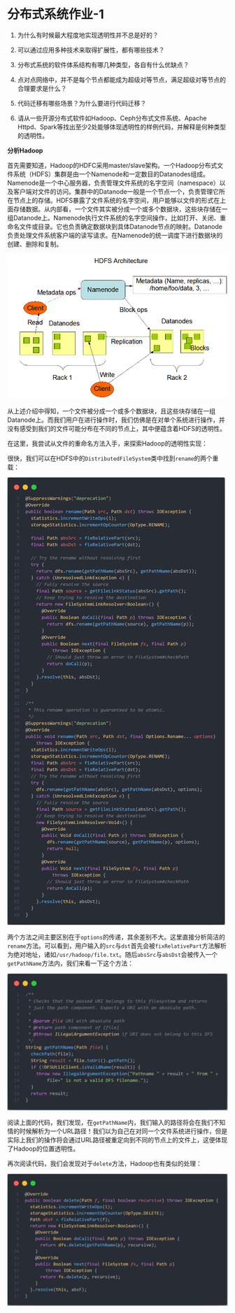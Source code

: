 # 分布式系统作业-1

1. 为什么有时候最大程度地实现透明性并不总是好的？



2. 可以通过应用多种技术来取得扩展性，都有哪些技术？


3. 分布式系统的软件体系结构有哪几种类型，各自有什么优缺点？


4. 点对点网络中，并不是每个节点都能成为超级对等节点，满足超级对等节点的合理要求是什么？


5. 代码迁移有哪些场景？为什么要进行代码迁移？



6. 请从一些开源分布式软件如Hadoop、Ceph分布式文件系统、Apache Httpd、Spark等找出至少2处能够体现透明性的样例代码，并解释是何种类型的透明性。

**分析Hadoop**

首先需要知道，Hadoop的HDFC采用master/slave架构。一个Hadoop分布式文件系统（HDFS）集群是由一个Namenode和一定数目的Datanodes组成。Namenode是一个中心服务器，负责管理文件系统的名字空间（namespace）以及客户端对文件的访问。集群中的Datanode一般是一个节点一个，负责管理它所在节点上的存储。HDFS暴露了文件系统的名字空间，用户能够以文件的形式在上面存储数据。从内部看，一个文件其实被分成一个或多个数据块，这些块存储在一组Datanode上。Namenode执行文件系统的名字空间操作，比如打开、关闭、重命名文件或目录。它也负责确定数据块到具体Datanode节点的映射。Datanode负责处理文件系统客户端的读写请求。在Namenode的统一调度下进行数据块的创建、删除和复制。

![HDFS Architecture](./img/hdfs-architecture.png)

从上述介绍中得知，一个文件被分成一个或多个数据块，且这些块存储在一组Datanode上。而我们用户在进行操作时，我们仿佛是在对单个系统进行操作，并没有感受到我们的文件可能分布在不同的节点上，其中便蕴含着HDFS的透明性。

在这里，我尝试从文件的重命名方法入手，来探索Hadoop的透明性实现：

很快，我们可以在HDFS中的`DistributedFileSystem`类中找到`rename`的两个重载：

![rename method in DistributedFileSystem](./img/rename-method-in-distributedfilesystem.png)

两个方法之间主要区别在于`options`的传递，其余差别不大。这里直接分析简洁的`rename`方法。可以看到，用户输入的`src`与`dst`首先会被`fixRelativePart`方法解析为绝对地址，诸如`/usr/hadoop/file.txt`。随后`absSrc`与`absDst`会被传入一个`getPathName`方法内，我们来看一下这个方法：

![getPathName method in DistributedFileSystem](./img/getpathname-method-in-distributedfilesystem.png)

阅读上面的代码，我们发现，在`getPathName`内，我们输入的路径将会在我们不知情的时候解析为一个URL路径！我们以为自己在对同一个文件系统进行操作，但是实际上我们的操作将会通过URL路径被重定向到不同的节点上的文件上，这便体现了Hadoop的位置透明性。

再次阅读代码，我们会发现对于`delete`方法，Hadoop也有类似的处理：

![delete method in DistributedFileSystem](./img/delete-method-in-distributedfilesystem.png)